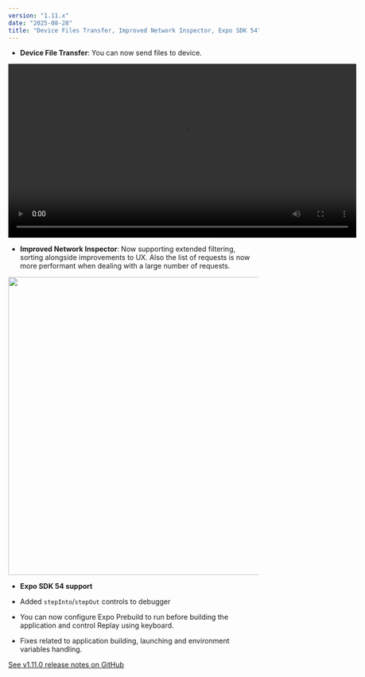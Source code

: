 ```yaml
---
version: "1.11.x"
date: "2025-08-28"
title: "Device Files Transfer, Improved Network Inspector, Expo SDK 54"
---
```


- **Device File Transfer**: You can now send files to device.

<video autoPlay loop width="700" controls className="shadow-image changelog-item">
  <source src="/video/ide_send_files.mp4" type="video/mp4" />
</video>

- **Improved Network Inspector**: Now supporting extended filtering, sorting alongside improvements to UX. Also the list of requests is now more performant when dealing with a large number of requests.

<img
  width="600"
  src="/img/docs/ide_network_inspector_filter.png"
  className="shadow-image changelog-item"
/>

- **Expo SDK 54 support**

- Added `stepInto`/`stepOut` controls to debugger

- You can now configure Expo Prebuild to run before building the application and control Replay using keyboard.

- Fixes related to application building, launching and environment variables handling.

<a href="https://github.com/software-mansion/radon-ide/releases/tag/v1.11.0" target="_blank">See v1.11.0 release notes on GitHub</a>
